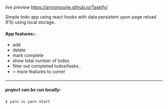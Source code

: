*live preview* 
https://amromoorie.github.io/Taskify/


Simple todo app using react hooks with data persistent upon page reload (F5) using local storage..

#### App features::
* add
* delete
* mark complete
* show total number of todos
* filter out completed todos/tasks..
* ⭐ more features to come!

---
##### project can be run locally:
```js
$ yarn && yarn start
```

